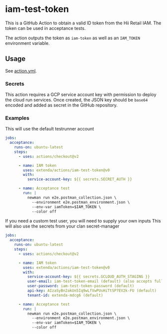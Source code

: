 # iam-test-token

This is a GitHub Action to obtain a valid ID token from the Hii Retail IAM. The token can be used in acceptance tests.

The action outputs the token as `iam-token` as well as an `IAM_TOKEN` environment variable.

## Usage

See [action.yml](action.yml).

### Secrets

This action requires a GCP service account key with permission to deploy the cloud run services.
Once created, the JSON key should be `base64` encoded and added as secret in the GitHub repository.

### Examples

This will use the default testrunner account
```yaml
jobs:
  acceptance:
    runs-on: ubuntu-latest
    steps:
      - uses: actions/checkout@v2

      - name: IAM token
        uses: extenda/actions/iam-test-token@v0
        with:
          service-account-key: ${{ secrets.SECRET_AUTH }}

      - name: Acceptance test
        run: |
          newman run e2e.postman_collection.json \
            --environment e2e.postman_environment.json \
            --env-var iamToken=$IAM_TOKEN \
            --color off
```

If you need a custom test user, you will need to supply your own inputs
This will also use the secrets from your clan secret-manager
```yaml
jobs:
  acceptance:
    runs-on: ubuntu-latest
    steps:
      - uses: actions/checkout@v2

      - name: IAM token
        uses: extenda/actions/iam-test-token@v0
        with:
          service-account-key: ${{ secrets.GCLOUD_AUTH_STAGING }}
          user-email: iam-test-token-email (default) (also accepts full email)
          user-password: iam-test-token-password (default)
          api-key: AIzaSyBn2akUn5Iq9wLfVwPUsHiTtSP7EV2k-FU (default)
          tenant-id: extenda-mdcg6 (default)

      - name: Acceptance test
        run: |
          newman run e2e.postman_collection.json \
            --environment e2e.postman_environment.json \
            --env-var iamToken=$IAM_TOKEN \
            --color off
```
